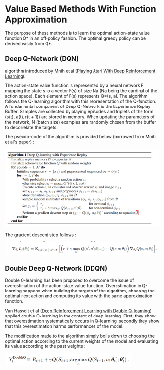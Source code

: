 # Value Based Methods With Function Approximation

The purpose of these methods is to learn the optimal action-state value function Q* in an off-policy
fashion.
The optimal greedy policy can be derived easily from Q*.

## Deep Q-Network (DQN)

algorithm introduced by Mnih et al ([Playing Atari With Deep Reinforcement Learning](https://arxiv.org/abs/1312.5602)).

The action-state value function is represented by a neural network F mapping the state s to a vector
F(s) of size Na (Na being the cardinal of the action space). Each element of F(s) represents Q*(s, a).
The algorithm follows the Q-learning algorithm with this representation of the Q-function.
A fundamental component of Deep Q-Network is the Experience Replay Buffer. Samples are collected by playing
episodes and triplets of the form (s(t), a(t), r(t + 1)) are stored in memory.
When updating the parameters of the network, N (batch size) examples are randomly chosen from the buffer to
decorrelate the targets.


The pseudo-code of the algorithm is provided below (borrowed from Mnih et al's paper) :

![Deep Q-learning pseudo-code](../../../../figures/dqn_pseudo_code.png)

The gradient descent step follows :

![update dqn](../../../../figures/update_dqn.png)


## Double Deep Q-Network (DDQN)

Double Q-learning has been proposed to overcome the issue of overestimation of the action-state value function.
Overestimation in Q-learning happens when building the targets of the algorithm, choosing the optimal next action and computing
its value with the same approximation function.

Van Hasselt et al ([Deep Reinforcement Learning with Double Q-learning](https://arxiv.org/abs/1509.06461)) applied
double Q-learning in the context of deep learning. First, they show that overestimation systematically occurs in Q-learning,
secondly they show that this overestimation harms performances of the model.

The modification made to the algorithm simply boils down to choosing the optimal action according to the current weights of
the model and evaluating its value according to the past weights :

![ddqn update](../../../../figures/ddqn_update.png)
